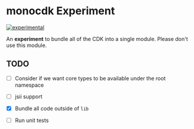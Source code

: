 # monocdk Experiment

[![experimental](http://badges.github.io/stability-badges/dist/experimental.svg)](http://github.com/badges/stability-badges)

An __experiment__ to bundle all of the CDK into a single module. Please don't
use this module.

## TODO

- [ ] Consider if we want core types to be available under the root namespace
- [ ] jsii support
- [x] Bundle all code outside of `lib`
- [ ] Run unit tests

